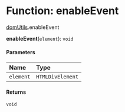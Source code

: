 # Function: enableEvent

[domUtils](/en/auto-docs/editor/modules/domUtils.md).enableEvent

**enableEvent**(`element`): `void`

#### Parameters

| Name | Type |
| :------ | :------ |
| `element` | `HTMLDivElement` |

#### Returns

`void`
